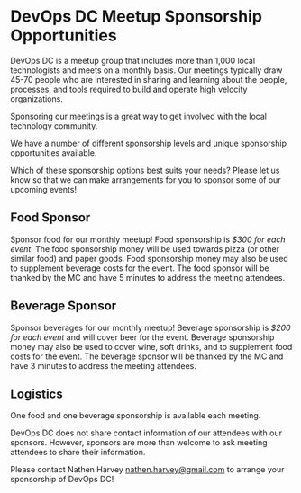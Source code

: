 # DevOps DC Meetup Sponsorship Opportunities

DevOps DC is a meetup group that includes more than 1,000 local technologists and meets on a monthly basis.  Our meetings typically draw 45-70 people who are interested in sharing and learning about the people, processes, and tools required to build and operate high velocity organizations.

Sponsoring our meetings is a great way to get involved with the local technology community.

We have a number of different sponsorship levels and unique sponsorship opportunities available.

Which of these sponsorship options best suits your needs? Please let us know so that we can make arrangements for you to sponsor some of our upcoming events!

## Food Sponsor
Sponsor food for our monthly meetup!  Food sponsorship is *$300 for each event*.  The food sponsorship money will be used towards pizza (or other similar food) and paper goods.  Food sponsorship money may also be used to supplement beverage costs for the event.  The food sponsor will be thanked by the MC and have 5 minutes to address the meeting attendees.

## Beverage Sponsor
Sponsor beverages for our monthly meetup!  Beverage sponsorship is *$200 for each event* and will cover beer for the event.  Beverage sponsorship money may also be used to cover wine, soft drinks, and to supplement food costs for the event.  The beverage sponsor will be thanked by the MC and have 3 minutes to address the meeting attendees.

## Logistics

One food and one beverage sponsorship is available each meeting.

DevOps DC does not share contact information of our attendees with our sponsors.  However, sponsors are more than welcome to ask meeting attendees to share their information.

Please contact Nathen Harvey [<nathen.harvey@gmail.com>](mailto:nathen.harvey@gmail.com) to arrange your sponsorship of DevOps DC!
